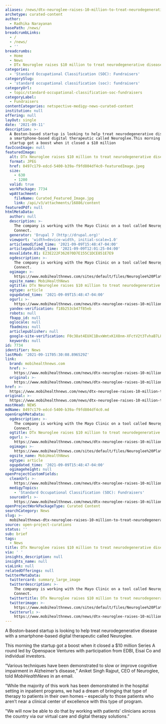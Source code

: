 ```yaml
---
aliases: /news/dtx-neuroglee-raises-10-million-to-treat-neurodegenerative-diseases
archetype: curated-content
author:
  - Radhika Narayanan
basePath: /news/
breadcrumbLinks:
  - /
  - /news/
  - ''
breadcrumbs:
  - Home
  - News
  - DTx Neuroglee raises $10 million to treat neurodegenerative diseases
categories:
  - 'Standard Occupational Classification (SOC): Fundraisers'
categorySlug:
  - 'standard occupational classification (soc): fundraisers'
categoryUrl:
  - topic/standard-occupational-classification-soc-fundraisers
categoryLabel:
  - Fundraisers
contentCategories: netspective-medigy-news-curated-content
institution: null
offering: null
layOut: single
date: '2021-09-11'
description: >-
  A Boston-based startup is looking to help treat neurodegenerative disease with
  a smartphone-based digital therapeutic called Neuroglee.This morning the
  startup got a boost when it closed a $10 million
favIconImage: null
featuredImage:
  alt: DTx Neuroglee raises $10 million to treat neurodegenerative diseases
  format: JPEG
  href: 8497c179-edcd-5400-b39a-f9fd804df4c0-featuredImage.jpeg
  size:
    - 630
    - 1200
  valid: true
  workPackage: 7734
  wpAttachment:
    fileName: Curated_Featured_Image.jpg
    link: /api/v3/attachments/16886/content
featuredPdf: null
htmlMetaData:
  author: null
  description: >-
    The company is working with the Mayo Clinic on a tool called Neuroglee
    Connect.
  generator: 'Drupal 7 (http://drupal.org)'
  viewport: 'width=device-width, initial-scale=1.0'
  articlemodified_time: '2021-09-09T15:48:47-04:00'
  articlepublished_time: '2021-09-09T12:01:25-04:00'
  msvalidate.01: E23E222F362070D7E155C1DCE851E7E9
  ogdescription: >-
    The company is working with the Mayo Clinic on a tool called Neuroglee
    Connect.
  ogimage: >-
    https://www.mobihealthnews.com/sites/default/files/Neuroglee%20Platform%20caregiver-patient-clinician%20apps%20dashboards_for%20distro_8-9-21%20copy.jpg
  ogsite_name: MobiHealthNews
  ogtitle: DTx Neuroglee raises $10 million to treat neurodegenerative diseases
  ogtype: article
  ogupdated_time: '2021-09-09T15:48:47-04:00'
  ogurl: >-
    https://www.mobihealthnews.com/news/dtx-neuroglee-raises-10-million-treat-neurodegenerative-diseases
  yandex-verification: f18b253cb47f85eb
  robots: null
  fbapp_id: null
  oglocale: null
  fbadmins: null
  articlepublisher: null
  google-site-verification: F0c38at4EUXC1BvxWmtxK1X8nm-XFctV2t3TvhaB7L8
  keywords: null
id: 7734
identifier: News
lastMod: '2021-09-11T05:30:08.896529Z'
link:
  brand: mobihealthnews.com
  href: >-
    https://www.mobihealthnews.com/news/dtx-neuroglee-raises-10-million-treat-neurodegenerative-diseases
  original: >-
    https://www.mobihealthnews.com/news/dtx-neuroglee-raises-10-million-treat-neurodegenerative-diseases
href: >-
  https://www.mobihealthnews.com/news/dtx-neuroglee-raises-10-million-treat-neurodegenerative-diseases
original: >-
  https://www.mobihealthnews.com/news/dtx-neuroglee-raises-10-million-treat-neurodegenerative-diseases
mastHead: NEWS
mdName: 8497c179-edcd-5400-b39a-f9fd804df4c0.md
openGraphMetaData:
  ogdescription: >-
    The company is working with the Mayo Clinic on a tool called Neuroglee
    Connect.
  ogtitle: DTx Neuroglee raises $10 million to treat neurodegenerative diseases
  ogurl: >-
    https://www.mobihealthnews.com/news/dtx-neuroglee-raises-10-million-treat-neurodegenerative-diseases
  ogimage: >-
    https://www.mobihealthnews.com/sites/default/files/Neuroglee%20Platform%20caregiver-patient-clinician%20apps%20dashboards_for%20distro_8-9-21%20copy.jpg
  ogsite_name: MobiHealthNews
  ogtype: article
  ogupdated_time: '2021-09-09T15:48:47-04:00'
  ogimageheight: null
openProjectCustomFields:
  cleanUrl: >-
    https://www.mobihealthnews.com/news/dtx-neuroglee-raises-10-million-treat-neurodegenerative-diseases
  medigyTopics:
    - 'Standard Occupational Classification (SOC): Fundraisers'
  sourceUrl: >-
    https://www.mobihealthnews.com/news/dtx-neuroglee-raises-10-million-treat-neurodegenerative-diseases
openProjectWorkPackageType: Curated Content
searchCategory: News
slug: >-
  mobihealthnews-dtx-neuroglee-raises-10-million-to-treat-neurodegenerative-diseases
source: open-project-curations
status: ''
sub: brief
tags:
  - News
title: DTx Neuroglee raises $10 million to treat neurodegenerative diseases
via: ' '
insights_description: null
insights_name: null
viaLink: null
relatedOfferings: null
twitterMetaData:
  twittercard: summary_large_image
  twitterdescription: >-
    The company is working with the Mayo Clinic on a tool called Neuroglee
    Connect.
  twittertitle: DTx Neuroglee raises $10 million to treat neurodegenerative diseases
  twitterimage: >-
    https://www.mobihealthnews.com/sites/default/files/Neuroglee%20Platform%20caregiver-patient-clinician%20apps%20dashboards_for%20distro_8-9-21%20copy.jpg
  twitterurl: >-
    https://www.mobihealthnews.com/news/dtx-neuroglee-raises-10-million-treat-neurodegenerative-diseases
---
```

<p>A Boston-based startup is looking to help treat neurodegenerative disease with a smartphone-based digital therapeutic called Neuroglee.</p><p>This morning the startup got a boost when it closed a $10 million Series A round led by Openspace Ventures with participation from EDBI, Eisai Co and individual investors.&nbsp;</p><p>“Various techniques have been demonstrated to slow or improve cognitive impairment in Alzheimer’s disease,” Aniket Singh Rajput, CEO of Neuroglee, told <i>MobiHealthNews</i> in an email.</p><p>“While the majority of this work has been demonstrated in the hospital setting in inpatient programs, we had a dream of bringing that type of therapy to patients in their own homes – especially to those patients who aren’t near a clinical center of excellence with this type of program.</p><p>"We will now be able to do that by working with patients’ clinicians across the country via our virtual care and digital therapy solutions.”</p>